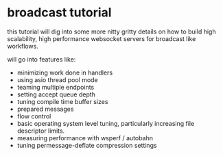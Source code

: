 broadcast tutorial
==================

this tutorial will dig into some more nitty gritty details on how to build high
scalability, high performance websocket servers for broadcast like workflows.

will go into features like:
- minimizing work done in handlers
- using asio thread pool mode
- teaming multiple endpoints
- setting accept queue depth
- tuning compile time buffer sizes
- prepared messages
- flow control
- basic operating system level tuning, particularly increasing file descriptor limits.
- measuring performance with wsperf / autobahn
- tuning permessage-deflate compression settings